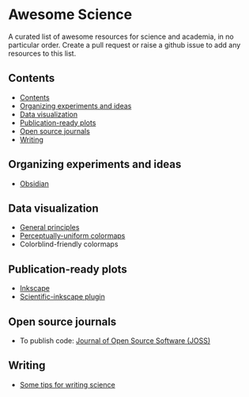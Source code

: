 # Awesome Science
A curated list of awesome resources for science and academia, in no particular order. Create a pull request or raise a github issue to add any resources to this list. 

## Contents

<!-- START_TOC -->

* [Contents](#contents)
* [Organizing experiments and ideas](#organizing_experiments_and_ideas)
* [Data visualization](#data_visualization)
* [Publication-ready plots](#publication-ready_plots)
* [Open source journals](#open_source_journals)
* [Writing](#writing)

<!-- END_TOC -->

## Organizing experiments and ideas

- [Obsidian](https://obsidian.md/)

## Data visualization

- [General principles](https://clauswilke.com/dataviz/aesthetic-mapping.html)
- [Perceptually-uniform colormaps](https://github.com/holoviz/colorcet)
- Colorblind-friendly colormaps

## Publication-ready plots

- [Inkscape](https://inkscape.org/)
- [Scientific-inkscape plugin](https://github.com/burghoff/Scientific-Inkscape)

## Open source journals

- To publish code: [Journal of Open Source Software (JOSS)](https://joss.theoj.org/)

## Writing

- [Some tips for writing science](https://www.eneuro.org/content/9/6/ENEURO.0497-22.2022.abstract)
